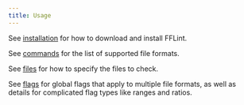 ```yaml
---
title: Usage
---
```


See [installation](install.html) for how to download and install FFLint.

See [commands](/commands/index.html) for the list of supported file formats.

See [files](/files.html) for how to specify the files to check.

See [flags](/flags.html) for global flags that apply to multiple file formats, as well as details for complicated flag types like ranges and ratios.
